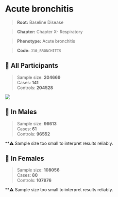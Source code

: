 # Acute bronchitis

> **Root:** Baseline Disease  

> **Chapter:** Chapter X- Respiratory  

> **Phenotype:** Acute bronchitis  

> **Code:** `J10_BRONCHITIS`

## 🧪 All Participants  
> Sample size: **204669**  
> Cases: **141**  
> Controls: **204528**
<img src="/Disease/Figures/ALL/Incidence/J10_BRONCHITIS.png"/>
<CsvTable src="/public/Disease/Data/ALL/Incidence/COX_J10_BRONCHITIS.csv" label="🔍 View full results" />

## 👨 In Males  
> Sample size: **96613**  
> Cases: **61**  
> Controls: **96552**

**⚠️ Sample size too small to interpret results reliably.


## 👩 In Females  
> Sample size: **108056**  
> Cases: **80**  
> Controls: **107976**

**⚠️ Sample size too small to interpret results reliably.

